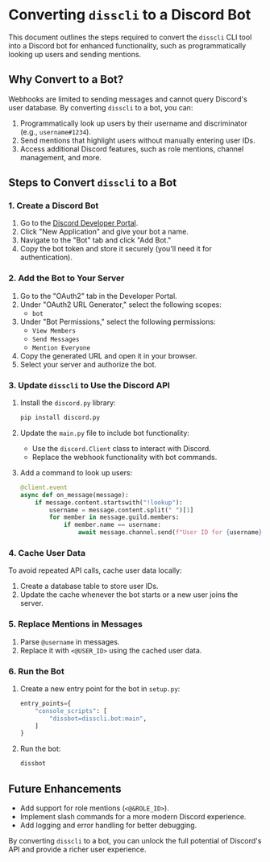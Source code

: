 # Converting `disscli` to a Discord Bot

This document outlines the steps required to convert the `disscli` CLI tool into a Discord bot for enhanced functionality, such as programmatically looking up users and sending mentions.

## Why Convert to a Bot?

Webhooks are limited to sending messages and cannot query Discord's user database. By converting `disscli` to a bot, you can:

1. Programmatically look up users by their username and discriminator (e.g., `username#1234`).
2. Send mentions that highlight users without manually entering user IDs.
3. Access additional Discord features, such as role mentions, channel management, and more.

## Steps to Convert `disscli` to a Bot

### 1. Create a Discord Bot

1. Go to the [Discord Developer Portal](https://discord.com/developers/applications).
2. Click "New Application" and give your bot a name.
3. Navigate to the "Bot" tab and click "Add Bot."
4. Copy the bot token and store it securely (you'll need it for authentication).

### 2. Add the Bot to Your Server

1. Go to the "OAuth2" tab in the Developer Portal.
2. Under "OAuth2 URL Generator," select the following scopes:
   - `bot`
3. Under "Bot Permissions," select the following permissions:
   - `View Members`
   - `Send Messages`
   - `Mention Everyone`
4. Copy the generated URL and open it in your browser.
5. Select your server and authorize the bot.

### 3. Update `disscli` to Use the Discord API

1. Install the `discord.py` library:
   ```bash
   pip install discord.py
   ```

2. Update the `main.py` file to include bot functionality:
   - Use the `discord.Client` class to interact with Discord.
   - Replace the webhook functionality with bot commands.

3. Add a command to look up users:
   ```python
   @client.event
   async def on_message(message):
       if message.content.startswith("!lookup"):
           username = message.content.split(" ")[1]
           for member in message.guild.members:
               if member.name == username:
                   await message.channel.send(f"User ID for {username}: {member.id}")
   ```

### 4. Cache User Data

To avoid repeated API calls, cache user data locally:

1. Create a database table to store user IDs.
2. Update the cache whenever the bot starts or a new user joins the server.

### 5. Replace Mentions in Messages

1. Parse `@username` in messages.
2. Replace it with `<@USER_ID>` using the cached user data.

### 6. Run the Bot

1. Create a new entry point for the bot in `setup.py`:
   ```python
   entry_points={
       "console_scripts": [
           "dissbot=disscli.bot:main",
       ]
   }
   ```
2. Run the bot:
   ```bash
   dissbot
   ```

## Future Enhancements

- Add support for role mentions (`<@&ROLE_ID>`).
- Implement slash commands for a more modern Discord experience.
- Add logging and error handling for better debugging.

By converting `disscli` to a bot, you can unlock the full potential of Discord's API and provide a richer user experience.